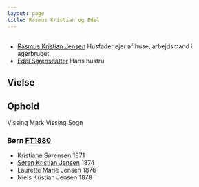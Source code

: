 ```yaml
---
layout: page
title: Rasmus Kristian og Edel
---
```


##

* [Rasmus Kristian Jensen](/stamt/rasmus-kristian-jensen/) Husfader ejer af huse, arbejdsmand i agerbruget
* [Edel Sørensdatter](/stamt/edel-soerensdatter/) Hans hustru

## Vielse

## Ophold

Vissing Mark
Vissing Sogn

### Børn [FT1880](https://www.danishfamilysearch.dk/census1880/sogn1040)

* Kristiane Sørensen 1871
* [Søren Kristian Jensen](stamt/soeren-kristian-jensen/) 1874
* Laurette Marie Jensen 1876
* Niels Kristian Jensen 1878

